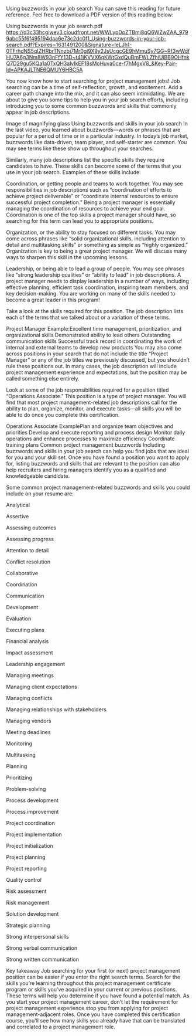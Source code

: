 Using buzzwords in your job search
You can save this reading for future reference. Feel free to download a PDF version of this reading below:

Using buzzwords in your job search.pdf 
https://d3c33hcgiwev3.cloudfront.net/WWLypDpZTBmi8qQ6WZwZAA_9799abc55f6f495194daa6e73c2dc0f1_Using-buzzwords-in-your-job-search.pdf?Expires=1631491200&Signature=IeLJh1-0TFrhdNS5qIZHRbrTNnzbi7Mr0gi9X9y2JsUcgcGE9hMmuSy7GG~Rf3wWdfHU7A6g3Nm8W93nFfY13D~t41iKVVX6qKWtGxdQuBmFWLZfhiUiBB9OHfnkQ7D29gu5KQa1a0TxQH3alvIkEF18sMoHuva0ce-f7hMgxV8_&Key-Pair-Id=APKAJLTNE6QMUY6HBC5A

You now know how to start searching for project management jobs! Job searching can be a time of self-reflection, growth, and excitement. Add a career path change into the mix, and it can also seem intimidating. We are about to give you some tips to help you in your job search efforts, including introducing you to some common buzzwords and skills that commonly appear in job descriptions.

Image of magnifying glass
Using buzzwords and skills in your job search
In the last video, you learned about buzzwords—words or phrases that are popular for a period of time or in a particular industry. In today’s job market, buzzwords like data-driven, team player, and self-starter are common. You may see terms like these show up throughout your searches. 

Similarly, many job descriptions list the specific skills they require candidates to have. These skills can become some of the terms that you use in your job search. Examples of these skills include: 

Coordination, or getting people and teams to work together. You may see responsibilities in job descriptions such as “coordination of efforts to achieve project deliverable” or “coordinate internal resources to ensure successful project completion.” Being a project manager is essentially managing the coordination of resources to achieve your end goal. Coordination is one of the top skills a project manager should have, so searching for this term can lead you to appropriate positions. 

Organization, or the ability to stay focused on different tasks. You may come across phrases like “solid organizational skills, including attention to detail and multitasking skills” or something as simple as “highly organized.” Organization is key to being a great project manager. We will discuss many ways to sharpen this skill in the upcoming lessons.

Leadership, or being able to lead a group of people. You may see phrases like “strong leadership qualities” or “ability to lead” in job descriptions. A project manager needs to display leadership in a number of ways, including effective planning, efficient task coordination, inspiring team members, and key decision-making. You are working on many of the skills needed to become a great leader in this program!

Take a look at the skills required for this position. The job description lists each of the terms that we talked about or a variation of these terms.

Project Manager Example:Excellent time management, prioritization, and organizational skills
Demonstrated ability to lead others
Outstanding communication skills
Successful track record in coordinating the work of internal and external teams to develop new products
You may also come across positions in your search that do not include the title “Project Manager” or any of the job titles we previously discussed, but you shouldn’t rule these positions out. In many cases, the job description will include project management experience and expectations, but the position may be called something else entirely. 

Look at some of the job responsibilities required for a position titled “Operations Associate.” This position is a type of project manager. You will find that most project management-related job descriptions call for the ability to plan, organize, monitor, and execute tasks—all skills you will be able to do once you complete this certification.

Operations Associate ExamplePlan and organize team objectives and priorities
Develop and execute reporting and process design
Monitor daily operations and enhance processes to maximize efficiency
Coordinate training plans
Common project management buzzwords
Including buzzwords and skills in your job search can help you find jobs that are ideal for you and your skill set. Once you have found a position you want to apply for, listing buzzwords and skills that are relevant to the position can also help recruiters and hiring managers identify you as a qualified and knowledgeable candidate. 

Some common project management-related buzzwords and skills you could include on your resume are:

Analytical

Assertive

Assessing outcomes

Assessing progress

Attention to detail

Conflict resolution

Collaborative

Coordination

Communication

Development

Evaluation

Executing plans

Financial analysis

Impact assessment

Leadership engagement

Managing meetings

Managing client expectations

Managing conflicts

Managing relationships with stakeholders

Managing vendors

Meeting deadlines

Monitoring

Multitasking

Planning

Prioritizing

Problem-solving

Process development

Process improvement

Project coordination

Project implementation

Project initialization

Project planning

Project reporting

Quality control

Risk assessment

Risk management

Solution development

Strategic planning

Strong interpersonal skills

Strong verbal communication

Strong written communication

Key takeaway
Job searching for your first (or next) project management position can be easier if you enter the right search terms. Search for the skills you’re learning throughout this project management certificate program or skills you’ve acquired in your current or previous positions. These terms will help you determine if you have found a potential match. As you start your project management career, don’t let the requirement for project management experience stop you from applying for project management-adjacent roles. Once you have completed this certification course, you'll see how many skills you already have that can be translated and correlated to a project management role. 